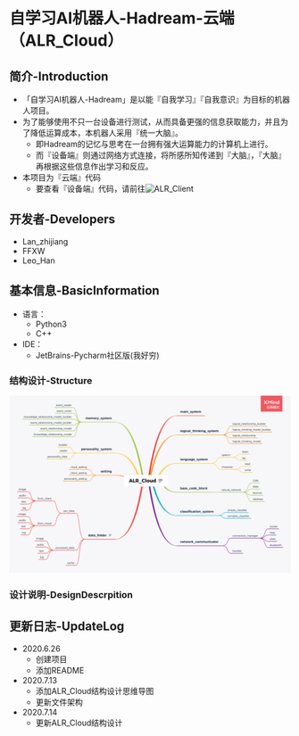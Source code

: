 # 自学习AI机器人-Hadream-云端（ALR_Cloud）

## 简介-Introduction
- 「自学习AI机器人-Hadream」是以能『自我学习』『自我意识』为目标的机器人项目。
- 为了能够使用不只一台设备进行测试，从而具备更强的信息获取能力，并且为了降低运算成本，本机器人采用『统一大脑』。
  - 即Hadream的记忆与思考在一台拥有强大运算能力的计算机上进行。
  - 而『设备端』则通过网络方式连接，将所感所知传递到『大脑』，『大脑』再根据这些信息作出学习和反应。
- 本项目为『云端』代码
  - 要查看『设备端』代码，请前往![ALR_Client](https://github.com/AutoLearningRobotHadream/ALR_Client)

## 开发者-Developers
- Lan_zhijiang
- FFXW
- Leo_Han

## 基本信息-BasicInformation
- 语言：
  - Python3
  - C++
- IDE：
  - JetBrains-Pycharm社区版(我好穷)

### 结构设计-Structure
![ALR_Cloud结构设计图](https://github.com/AutoLearningRobotHadream/ALR_Cloud/blob/master/ALR_Cloud.png)

### 设计说明-DesignDescrpition

## 更新日志-UpdateLog
- 2020.6.26
  - 创建项目
  - 添加README
- 2020.7.13
  - 添加ALR_Cloud结构设计思维导图
  - 更新文件架构
- 2020.7.14
  - 更新ALR_Cloud结构设计
